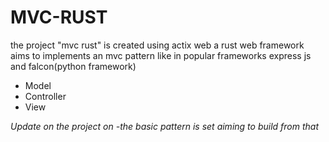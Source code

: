 
#  MVC-RUST

the project "mvc rust" is created using actix web a rust web framework aims to implements an mvc pattern like in popular frameworks express js
and falcon(python framework) 
* Model
* Controller 
* View


*Update on the project on -the basic pattern is set aiming to build from that*


